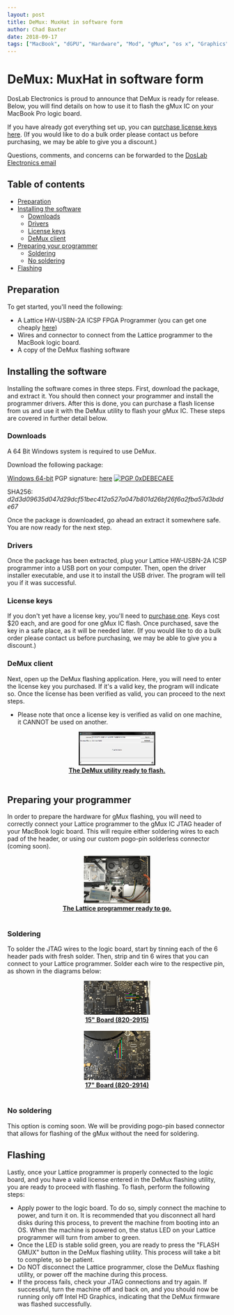 ```yaml
---
layout: post
title: DeMux: MuxHat in software form
author: Chad Baxter
date: 2018-09-17
tags: ["MacBook", "dGPU", "Hardware", "Mod", "gMux", "os x", "Graphics"]
---
```


# DeMux: MuxHat in software form

DosLab Electronics is proud to announce that DeMux is ready for release. Below, you will find details on how to use it to flash the gMux IC on your MacBook Pro logic board.

If you have already got everything set up, you can [purchase license keys here](https://selly.gg/p/d97a35a0). (If you would like to do a bulk order please contact us before purchasing, we may be able to give you a discount.)

Questions, comments, and concerns can be forwarded to the [DosLab Electronics email](mailto:doslabelectronics@gmail.com)

## Table of contents

- [Preparation](#prep)
- [Installing the software](#software)
  - [Downloads](#download)
  - [Drivers](#drivers)
  - [License keys](#licensing)
  - [DeMux client](#client)
- [Preparing your programmer](#programmer)
  - [Soldering](#solder)
  - [No soldering](#nsolder)
- [Flashing](#flashing)

## Preparation<a name="prep"></a>

To get started, you'll need the following:

- A Lattice HW-USBN-2A ICSP FPGA Programmer (you can get one cheaply [here](https://cpcde.page.link/axst))
- Wires and connector to connect from the Lattice programmer to the MacBook logic board.
- A copy of the DeMux flashing software

## Installing the software<a name="software"></a>

Installing the software comes in three steps. First, download the package, and extract it. You should then connect your programmer and install the programmer drivers. After this is done, you can purchase a flash license from us and use it with the DeMux utility to flash your gMux IC. These steps are covered in further detail below.

### Downloads<a name="download"></a>

A 64 Bit Windows system is required to use DeMux.

Download the following package:

[Windows 64-bit](https://cpcde.page.link/Aj4R) PGP signature: [here](https://computeco.de/well-known/demux.zip.sig) [![PGP 0xDEBECAEE](https://peegeepee.com/badge/orange/DEBECAEE.svg)](https://peegeepee.com/DEBECAEE)

SHA256: *d2d3d09635d047d29dcf51bec412a527a047b801d26bf26f6a2fba57d3bdde67*

Once the package is downloaded, go ahead an extract it somewhere safe. You are now ready for the next step.

### Drivers<a name="drivers"></a>

Once the package has been extracted, plug your Lattice HW-USBN-2A ICSP programmer into a USB port on your computer. Then, open the driver installer executable, and use it to install the USB driver. The program will tell you if it was successful.

### License keys<a name="licensing"></a>

If you don't yet have a license key, you'll need to [purchase one](https://selly.gg/p/d97a35a0). Keys cost $20 each, and are good for one gMux IC flash. Once purchased, save the key in a safe place, as it will be needed later. (If you would like to do a bulk order please contact us before purchasing, we may be able to give you a discount.)

### DeMux client<a name="client"></a>

Next, open up the DeMux flashing application. Here, you will need to enter the license key you purchased. If it's a valid key, the program will indicate so. Once the license has been verified as valid, you can proceed to the next steps.

- Please note that once a license key is verified as valid on one machine, it CANNOT be used on another.

<div style="display: block; margin-left: auto; margin-right: auto; text-align: center;">
<a href="assets/img/demux_util.png"><img src="assets/img/demux_util.png" height="35%" width="35%">
<br>
<strong>The DeMux utility ready to flash.</strong></a>
<br>
</div>

<br>

## Preparing your programmer<a name="programmer"></a>

In order to prepare the hardware for gMux flashing, you will need to correctly connect your Lattice programmer to the gMux IC JTAG header of your MacBook logic board. This will require either soldering wires to each pad of the header, or using our custom pogo-pin solderless connector (coming soon).

<div style="display: block; margin-left: auto; margin-right: auto; text-align: center;">
<a href="assets/img/programmer-min.png"><img src="assets/img/programmer-min.png" height="30%" width="30%">
<br>
<strong>The Lattice programmer ready to go.</strong></a>
<br>
</div>

<br>

### Soldering<a name="solder"></a>

To solder the JTAG wires to the logic board, start by tinning each of the 6 header pads with fresh solder. Then, strip and tin 6 wires that you can connect to your Lattice programmer. Solder each wire to the respective pin, as shown in the diagrams below:

<div style="display: block; margin-left: auto; margin-right: auto; text-align: center;">
<a href="assets/img/15in-min.png"><img src="assets/img/15in-min.png" height="30%" width="30%">
<br>
<strong>15" Board (820-2915)</strong></a>
<br>
</div>

<br>

<div style="display: block; margin-left: auto; margin-right: auto; text-align: center;">
<a href="assets/img/17in-min.png"><img src="assets/img/17in-min.png" height="30%" width="30%">
<br>
<strong>17" Board (820-2914)</strong></a>
<br>
</div>

<br>

### No soldering<a name="nsolder"></a>

This option is coming soon. We will be providing pogo-pin based connector that allows for flashing of the gMux without the need for soldering.

## Flashing<a name="flashing"></a>

Lastly, once your Lattice programmer is properly connected to the logic board, and you have a valid license entered in the DeMux flashing utility, you are ready to proceed with flashing. To flash, perform the following steps:
- Apply power to the logic board. To do so, simply connect the machine to power, and turn it on. It is recommended that you disconnect all hard disks during this process, to prevent the machine from booting into an OS. When the machine is powered on, the status LED on your Lattice programmer will turn from amber to green.
- Once the LED is stable solid green, you are ready to press the "FLASH GMUX" button in the DeMux flashing utility. This process will take a bit to complete, so be patient.
- Do NOT disconnect the Lattice programmer, close the DeMux flashing utility, or power off the machine during this process.
- If the process fails, check your JTAG connections and try again. If successful, turn the machine off and back on, and you should now be running only off Intel HD Graphics, indicating that the DeMux firmware was flashed successfully.
